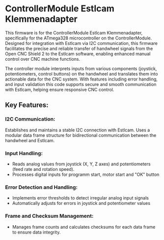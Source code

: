 # ControllerModule Estlcam Klemmenadapter
This firmware is for the ControllerModule Estlcam Klemmenadapter, specifically for the ATmega328 microcontroller on the ControllerModule. Designed for integration with Estlcam via I2C communication, this firmware facilitates the precise and reliable transfer of handwheel signals from the Open CNC Shield 2 to the Estlcam software, enabling enhanced manual control over CNC machine functions.

The controller module interprets inputs from various components (joystick, potentiometers, control buttons) on the handwheel and translates them into actionable data for the CNC system. With features including error handling, and input validation this code supports secure and smooth communication with Estlcam, helping ensure responsive CNC control.

## Key Features:
### I2C Communication:
Establishes and maintains a stable I2C connection with Estlcam.
Uses a modular data frame structure for bidirectional communication between the handwheel and Estlcam.
### Input Handling:
- Reads analog values from joystick (X, Y, Z axes) and potentiometers (feed rate and rotation speed).
- Processes digital inputs for programm start, motor start and "OK" button
### Error Detection and Handling:
- Implements error thresholds to detect irregular analog input signals
- Automatically adjusts for errors in joystick and potentiometer values 
### Frame and Checksum Management:
- Manages frame counts and calculates checksums for each data frame to ensure data integrity.